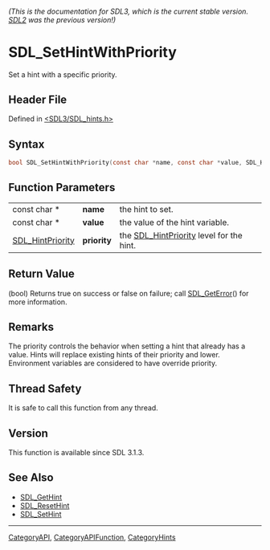 ###### (This is the documentation for SDL3, which is the current stable version. [SDL2](https://wiki.libsdl.org/SDL2/) was the previous version!)
# SDL_SetHintWithPriority

Set a hint with a specific priority.

## Header File

Defined in [<SDL3/SDL_hints.h>](https://github.com/libsdl-org/SDL/blob/main/include/SDL3/SDL_hints.h)

## Syntax

```c
bool SDL_SetHintWithPriority(const char *name, const char *value, SDL_HintPriority priority);
```

## Function Parameters

|                                      |              |                                                              |
| ------------------------------------ | ------------ | ------------------------------------------------------------ |
| const char *                         | **name**     | the hint to set.                                             |
| const char *                         | **value**    | the value of the hint variable.                              |
| [SDL_HintPriority](SDL_HintPriority) | **priority** | the [SDL_HintPriority](SDL_HintPriority) level for the hint. |

## Return Value

(bool) Returns true on success or false on failure; call
[SDL_GetError](SDL_GetError)() for more information.

## Remarks

The priority controls the behavior when setting a hint that already has a
value. Hints will replace existing hints of their priority and lower.
Environment variables are considered to have override priority.

## Thread Safety

It is safe to call this function from any thread.

## Version

This function is available since SDL 3.1.3.

## See Also

- [SDL_GetHint](SDL_GetHint)
- [SDL_ResetHint](SDL_ResetHint)
- [SDL_SetHint](SDL_SetHint)

----
[CategoryAPI](CategoryAPI), [CategoryAPIFunction](CategoryAPIFunction), [CategoryHints](CategoryHints)

